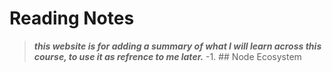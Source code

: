 # Reading Notes
> _**this website is for adding a summary of what I will learn across this course, to use it as refrence to me later.**_
 -1. ## Node Ecosystem
